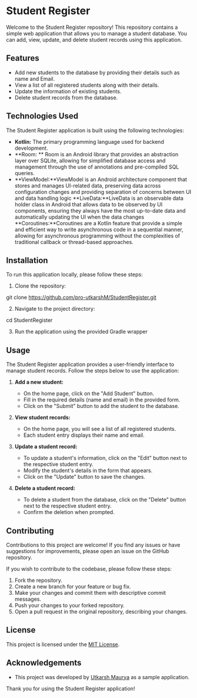 # Student Register

Welcome to the Student Register repository! This repository contains a simple web application that allows you to manage a student database. You can add, view, update, and delete student records using this application.

## Features

- Add new students to the database by providing their details such as name and Email.
- View a list of all registered students along with their details.
- Update the information of existing students.
- Delete student records from the database.

## Technologies Used

The Student Register application is built using the following technologies:

- **Kotlin:** The primary programming language used for backend development.
- **Room: ** Room is an Android library that provides an abstraction layer over SQLite, allowing for simplified database access and management through the use of annotations and pre-compiled SQL queries.
- **ViewModel:**ViewModel is an Android architecture component that stores and manages UI-related data, preserving data across configuration changes and providing separation of concerns between UI and data handling logic
 **LiveData:**LiveData is an observable data holder class in Android that allows data to be observed by UI components, ensuring they always have the most up-to-date data and automatically updating the UI when the data changes
 **Coroutines:**Coroutines are a Kotlin feature that provide a simple and efficient way to write asynchronous code in a sequential manner, allowing for asynchronous programming without the complexities of traditional callback or thread-based approaches.
 
 
## Installation

To run this application locally, please follow these steps:

1. Clone the repository:

git clone https://github.com/pro-utkarshM/StudentRegister.git


2. Navigate to the project directory:

cd StudentRegister


3. Run the application using the provided Gradle wrapper


## Usage

The Student Register application provides a user-friendly interface to manage student records. Follow the steps below to use the application:

1. **Add a new student:**
   - On the home page, click on the "Add Student" button.
   - Fill in the required details (name and email) in the provided form.
   - Click on the "Submit" button to add the student to the database.

2. **View student records:**
   - On the home page, you will see a list of all registered students.
   - Each student entry displays their name and email.

3. **Update a student record:**
   - To update a student's information, click on the "Edit" button next to the respective student entry.
   - Modify the student's details in the form that appears.
   - Click on the "Update" button to save the changes.

4. **Delete a student record:**
   - To delete a student from the database, click on the "Delete" button next to the respective student entry.
   - Confirm the deletion when prompted.

## Contributing

Contributions to this project are welcome! If you find any issues or have suggestions for improvements, please open an issue on the GitHub repository.

If you wish to contribute to the codebase, please follow these steps:

1. Fork the repository.
2. Create a new branch for your feature or bug fix.
3. Make your changes and commit them with descriptive commit messages.
4. Push your changes to your forked repository.
5. Open a pull request in the original repository, describing your changes.

## License

This project is licensed under the [MIT License](LICENSE).

## Acknowledgements

- This project was developed by [Utkarsh Maurya](https://github.com/pro-utkarshM) as a sample application.

Thank you for using the Student Register application!
